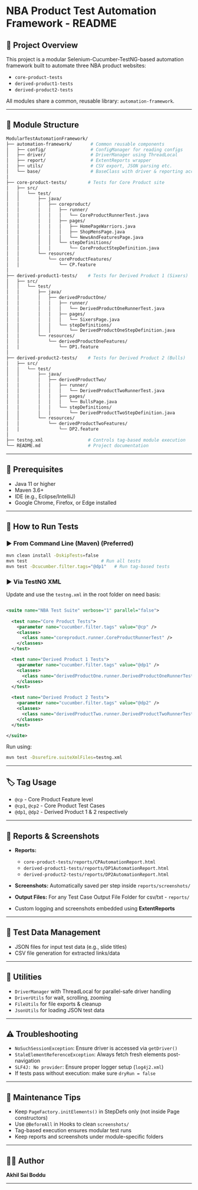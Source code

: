 # NBA Product Test Automation Framework - README

## 📌 Project Overview

This project is a modular Selenium-Cucumber-TestNG-based automation framework built to automate three NBA product websites:

* `core-product-tests`
* `derived-product1-tests`
* `derived-product2-tests`

All modules share a common, reusable library: `automation-framework`.

---

## 🧱 Module Structure

```bash
ModularTestAutomationFramework/  
├── automation-framework/       # Common reusable components
│   ├── config/                 # ConfigManager for reading configs
│   ├── driver/                 # DriverManager using ThreadLocal
│   ├── report/                 # ExtentReports wrapper
│   ├── utils/                  # CSV export, JSON parsing etc.
│   └── base/                   # BaseClass with driver & reporting access
│
├── core-product-tests/        # Tests for Core Product site
│   ├── src/
│   │   └── test/
│   │       ├── java/
│   │       │   ├── coreproduct/
│   │       │   │   ├── runner/
│   │       │   │   │   └── CoreProductRunnerTest.java
│   │       │   │   ├── pages/
│   │       │   │   │   ├── HomePageWarriors.java
│   │       │   │   │   ├── ShopMensPage.java
│   │       │   │   │   └── NewsAndFeaturesPage.java
│   │       │   │   └── stepDefinitions/
│   │       │   │       └── CoreProductStepDefinition.java
│   │       └── resources/
│   │           └── coreProductFeatures/
│   │               └── CP.feature
│
├── derived-product1-tests/    # Tests for Derived Product 1 (Sixers)
│   ├── src/
│   │   └── test/
│   │       ├── java/
│   │       │   ├── derivedProductOne/
│   │       │   │   ├── runner/
│   │       │   │   │   └── DerivedProductOneRunnerTest.java
│   │       │   │   ├── pages/
│   │       │   │   │   └── SixersPage.java
│   │       │   │   └── stepDefinitions/
│   │       │   │       └── DerivedProductOneStepDefinition.java
│   │       └── resources/
│   │           └── derivedProductOneFeatures/
│   │               └── DP1.feature
│
├── derived-product2-tests/    # Tests for Derived Product 2 (Bulls)
│   ├── src/
│   │   └── test/
│   │       ├── java/
│   │       │   ├── derivedProductTwo/
│   │       │   │   ├── runner/
│   │       │   │   │   └── DerivedProductTwoRunnerTest.java
│   │       │   │   ├── pages/
│   │       │   │   │   └── BullsPage.java
│   │       │   │   └── stepDefinitions/
│   │       │   │       └── DerivedProductTwoStepDefinition.java
│   │       └── resources/
│   │           └── derivedProductTwoFeatures/
│   │               └── DP2.feature
│
├── testng.xml                 # Controls tag-based module execution
└── README.md                  # Project documentation
```

---


## 🔧 Prerequisites

* Java 11 or higher
* Maven 3.6+
* IDE (e.g., Eclipse/IntelliJ)
* Google Chrome, Firefox, or Edge installed

---

## 🚀 How to Run Tests

### ▶️ From Command Line (Maven) (Preferred)

```bash
mvn clean install -DskipTests=false
mvn test                            # Run all tests
mvn test -Dcucumber.filter.tags="@dp1"   # Run tag-based tests
```

### ▶️ Via TestNG XML 

Update and use the `testng.xml` in the root folder on need basis:

```xml

<suite name="NBA Test Suite" verbose="1" parallel="false">
  
  <test name="Core Product Tests">
    <parameter name="cucumber.filter.tags" value="@cp" />
    <classes>
      <class name="coreproduct.runner.CoreProductRunnerTest" />
    </classes>
  </test>

  <test name="Derived Product 1 Tests">
    <parameter name="cucumber.filter.tags" value="@dp1" />
    <classes>
      <class name="derivedProductOne.runner.DerivedProductOneRunnerTest" />
    </classes>
  </test>

  <test name="Derived Product 2 Tests">
    <parameter name="cucumber.filter.tags" value="@dp2" />
    <classes>
      <class name="derivedProductTwo.runner.DerivedProductTwoRunnerTest" />
    </classes>
  </test>

</suite>

```

Run using:

```bash
mvn test -Dsurefire.suiteXmlFiles=testng.xml
```

---

## 🏷️ Tag Usage

* `@cp` - Core Product Feature level
* `@cp1`, `@cp2` - Core Product Test Cases
* `@dp1`, `@dp2` - Derived Product 1 & 2 respectively

---

## 📂 Reports & Screenshots

* **Reports:**

  * `core-product-tests/reports/CPAutomationReport.html`
  * `derived-product1-tests/reports/DP1AutomationReport.html`
  * `derived-product2-tests/reports/DP2AutomationReport.html`

* **Screenshots:**
  Automatically saved per step inside `reports/screenshots/`
  
* **Output Files:**
  For any Test Case Output File Folder for csv/txt - `reports/`

* Custom logging and screenshots embedded using **ExtentReports**

---

## 🧪 Test Data Management

* JSON files for input test data (e.g., slide titles)
* CSV file generation for extracted links/data

---

## 🧰 Utilities

* `DriverManager` with ThreadLocal for parallel-safe driver handling
* `DriverUtils` for wait, scrolling, zooming
* `FileUtils` for file exports & cleanup
* `JsonUtils` for loading JSON test data

---

## ⚠️ Troubleshooting

* `NoSuchSessionException`: Ensure driver is accessed via `getDriver()`
* `StaleElementReferenceException`: Always fetch fresh elements post-navigation
* `SLF4J: No provider`: Ensure proper logger setup (`log4j2.xml`)
* If tests pass without execution: make sure `dryRun = false`

---

## 🧹 Maintenance Tips

* Keep `PageFactory.initElements()` in StepDefs only (not inside Page constructors)
* Use `@BeforeAll` in Hooks to clean `screenshots/`
* Tag-based execution ensures modular test runs
* Keep reports and screenshots under module-specific folders

---

## 👨‍💻 Author

**Akhil Sai Boddu**

---

